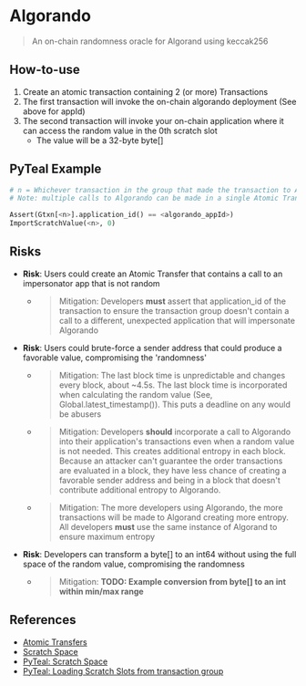 # Algorando

> An on-chain randomness oracle for Algorand using keccak256

## How-to-use

1. Create an atomic transaction containing 2 (or more) Transactions
1. The first transaction will invoke the on-chain algorando deployment (See above for appId)
1. The second transaction will invoke your on-chain application where it can access the random value in the 0th scratch slot
    - The value will be a 32-byte byte[]

## PyTeal Example

```python
# n = Whichever transaction in the group that made the transaction to Algorando
# Note: multiple calls to Algorando can be made in a single Atomic Transfer

Assert(Gtxn[<n>].application_id() == <algorando_appId>)
ImportScratchValue(<n>, 0) 
```

## Risks

 - **Risk**: Users could create an Atomic Transfer that contains a call to an impersonator app that is not random
   - > Mitigation: Developers **must** assert that application_id of the transaction to ensure the transaction group doesn't contain a call to a different, unexpected application that will impersonate Algorando
 - **Risk**: Users could brute-force a sender address that could produce a favorable value, compromising the 'randomness'
   - > Mitigation: The last block time is unpredictable and changes every block, about ~4.5s. The last block time is incorporated when calculating the random value (See, Global.latest_timestamp()). This puts a deadline on any would be abusers
   - > Mitigation: Developers **should** incorporate a call to Algorando into their application's transactions even when a random value is not needed.  This creates additional entropy in each block. Because an attacker can't guarantee the order transactions are evaluated in a block, they have less chance of creating a favorable sender address and being in a block that doesn't contribute additional entropy to Algorando.
   - > Mitigation: The more developers using Algorando, the more transactions will be made to Algorand creating more entropy.  All developers **must** use the same instance of Algorand to ensure maximum entropy
- **Risk**: Developers can transform a byte[] to an int64 without using the full space of the random value, compromising the randomness
   - > Mitigation: **TODO: Example conversion from byte[] to an int within min/max range**

## References

 - [Atomic Transfers](https://developer.algorand.org/docs/get-details/atomic_transfers/)
 - [Scratch Space](https://developer.algorand.org/docs/get-details/dapps/avm/teal/specification/#scratch-space)
 - [PyTeal: Scratch Space](https://pyteal.readthedocs.io/en/stable/scratch.html)
 - [PyTeal: Loading Scratch Slots from transaction group](https://pyteal.readthedocs.io/en/stable/loading_group_transaction.html#loading-scratch-slots)